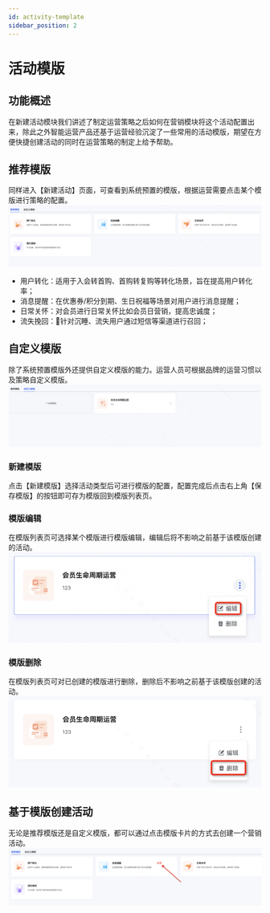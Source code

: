 ```yaml
---
id: activity-template
sidebar_position: 2
---
```


# 活动模版

## 功能概述
在新建活动模块我们讲述了制定运营策略之后如何在营销模块将这个活动配置出来，除此之外智能运营产品还基于运营经验沉淀了一些常用的活动模版，期望在方便快捷创建活动的同时在运营策略的制定上给予帮助。

## 推荐模版
同样进入【新建活动】页面，可查看到系统预置的模版，根据运营需要点击某个模版进行策略的配置。
![图 20](/img/0aaf2b3867c0a3d27644e763528bc1b8add5491835da8f00b6ee24e76ffca74f.png)  
- 用户转化：适用于入会转首购、首购转复购等转化场景，旨在提高用户转化率；
- 消息提醒：在优惠券/积分到期、生日祝福等场景对用户进行消息提醒；
- 日常关怀：对会员进行日常关怀比如会员日营销，提高忠诚度；
- 流失挽回：针对沉睡、流失用户通过短信等渠道进行召回；

## 自定义模版
除了系统预置模版外还提供自定义模版的能力。运营人员可根据品牌的运营习惯以及策略自定义模版。
![图 21](/img/8ed072b7b32c6628e24ca80bcad9acac38f487ae306d3084350cec6f3d1b287b.png)  

### 新建模版
点击【新建模版】选择活动类型后可进行模版的配置，配置完成后点击右上角【保存模版】的按钮即可存为模版回到模版列表页。

### 模版编辑
在模版列表页可选择某个模版进行模版编辑，编辑后将不影响之前基于该模版创建的活动。
![图 23](/img/7faf8e8e3495d2ea9e30c5cfe2271abaf1fa5351b34ca301baddd6b932366a96.png)  

### 模版删除
在模版列表页可对已创建的模版进行删除，删除后不影响之前基于该模版创建的活动。
![图 24](/img/106c99d00f599e80d57b878d5b52081c8588a35af2f2d64d5b191ada60f0b3f6.png)  

## 基于模版创建活动
无论是推荐模版还是自定义模版，都可以通过点击模版卡片的方式去创建一个营销活动。
![图 22](/img/58e82a0bb26ee43fc0c39dba349329dc983d5de44a685d3e6345ac26f8c9b1d7.png)  
